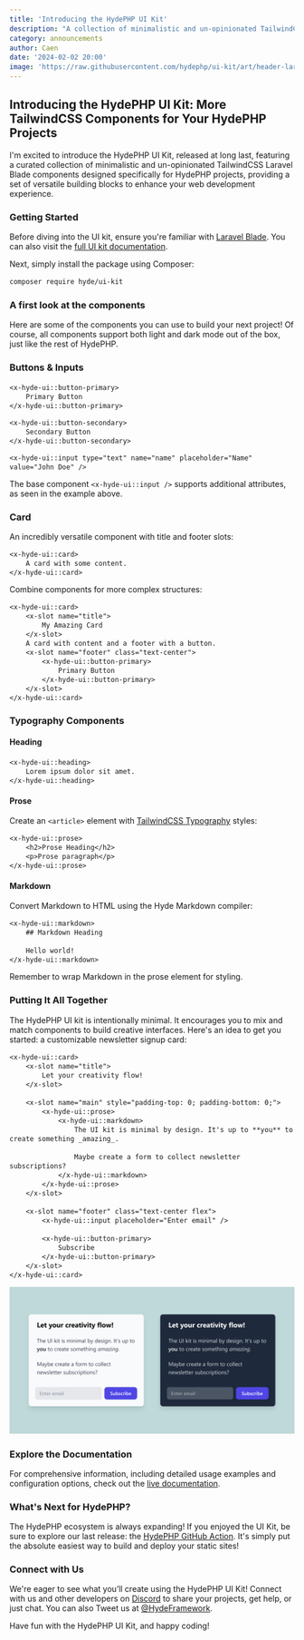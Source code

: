 ```yaml
---
title: 'Introducing the HydePHP UI Kit'
description: "A collection of minimalistic and un-opinionated TailwindCSS components for your HydePHP projects"
category: announcements
author: Caen
date: '2024-02-02 20:00'
image: 'https://raw.githubusercontent.com/hydephp/ui-kit/art/header-large-min.png'
---
```


## Introducing the HydePHP UI Kit: More TailwindCSS Components for Your HydePHP Projects

I'm excited to introduce the HydePHP UI Kit, released at long last, featuring a curated collection of minimalistic and un-opinionated TailwindCSS Laravel Blade components designed specifically for HydePHP projects, providing a set of versatile building blocks to enhance your web development experience.

### Getting Started

Before diving into the UI kit, ensure you're familiar with [Laravel Blade](https://laravel.com/docs/blade). You can also visit the [full UI kit documentation](https://hydephp.github.io/ui-kit/).

Next, simply install the package using Composer:

```bash
composer require hyde/ui-kit
```

### A first look at the components

Here are some of the components you can use to build your next project! Of course, all components support both light and dark mode out of the box, just like the rest of HydePHP.

### Buttons & Inputs

```blade
<x-hyde-ui::button-primary>
	Primary Button
</x-hyde-ui::button-primary>
```

```blade
<x-hyde-ui::button-secondary>
	Secondary Button
</x-hyde-ui::button-secondary>
```

```blade
<x-hyde-ui::input type="text" name="name" placeholder="Name" value="John Doe" />
```

The base component `<x-hyde-ui::input />` supports additional attributes, as seen in the example above.


### Card

An incredibly versatile component with title and footer slots:

```blade
<x-hyde-ui::card>
	A card with some content.
</x-hyde-ui::card>
```

Combine components for more complex structures:

```blade
<x-hyde-ui::card>
    <x-slot name="title">
        My Amazing Card
    </x-slot>
    A card with content and a footer with a button.
    <x-slot name="footer" class="text-center">
        <x-hyde-ui::button-primary>
            Primary Button
        </x-hyde-ui::button-primary>
    </x-slot>
</x-hyde-ui::card>
```

### Typography Components

#### Heading

```blade
<x-hyde-ui::heading>
    Lorem ipsum dolor sit amet.
</x-hyde-ui::heading>
```

#### Prose

Create an `<article>` element with [TailwindCSS Typography](https://tailwindcss.com/docs/typography-plugin) styles:

```blade
<x-hyde-ui::prose>
    <h2>Prose Heading</h2>
    <p>Prose paragraph</p>
</x-hyde-ui::prose>
```

#### Markdown

Convert Markdown to HTML using the Hyde Markdown compiler:

```blade
<x-hyde-ui::markdown>
    ## Markdown Heading
	
    Hello world!
</x-hyde-ui::markdown>
```

Remember to wrap Markdown in the prose element for styling.

### Putting It All Together

The HydePHP UI kit is intentionally minimal. It encourages you to mix and match components to build creative interfaces. Here's an idea to get you started: a customizable newsletter signup card:

```blade
<x-hyde-ui::card>
    <x-slot name="title">
        Let your creativity flow!
    </x-slot>

    <x-slot name="main" style="padding-top: 0; padding-bottom: 0;">
        <x-hyde-ui::prose>
            <x-hyde-ui::markdown>
                The UI kit is minimal by design. It's up to **you** to create something _amazing_.

                Maybe create a form to collect newsletter subscriptions?
            </x-hyde-ui::markdown>
        </x-hyde-ui::prose>
    </x-slot>

    <x-slot name="footer" class="text-center flex">
        <x-hyde-ui::input placeholder="Enter email" />

        <x-hyde-ui::button-primary>
            Subscribe
        </x-hyde-ui::button-primary>
    </x-slot>
</x-hyde-ui::card>
```


![Newsletter Screenshot](https://raw.githubusercontent.com/hydephp/ui-kit/art/newsletter-signup-example-min.png)


### Explore the Documentation

For comprehensive information, including detailed usage examples and configuration options, check out the [live documentation](https://hydephp.github.io/ui-kit/).

### What's Next for HydePHP?

The HydePHP ecosystem is always expanding! If you enjoyed the UI Kit, be sure to explore our last release: the [HydePHP GitHub Action](https://github.com/hydephp/action). It's simply put the absolute easiest way to build and deploy your static sites!


### Connect with Us

We're eager to see what you’ll create using the HydePHP UI Kit! Connect with us and other developers on [Discord](https://discord.hydephp.com/) to share your projects, get help, or just chat. You can also Tweet us at [@HydeFramework](https://twitter.com/HydeFramework).

Have fun with the HydePHP UI Kit, and happy coding!
